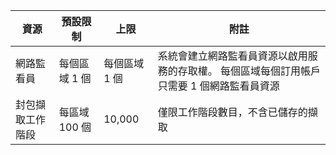 | 資源 | 預設限制 | 上限 | 附註 |
| --- | --- | --- | --- |
| 網路監看員 | 每個區域 1 個  | 每個區域 1 個 |  系統會建立網路監看員資源以啟用服務的存取權。 每個區域每個訂用帳戶只需要 1 個網路監看員資源 |
| 封包擷取工作階段 |每區域 100 個 | 10,000 |僅限工作階段數目，不含已儲存的擷取 |
